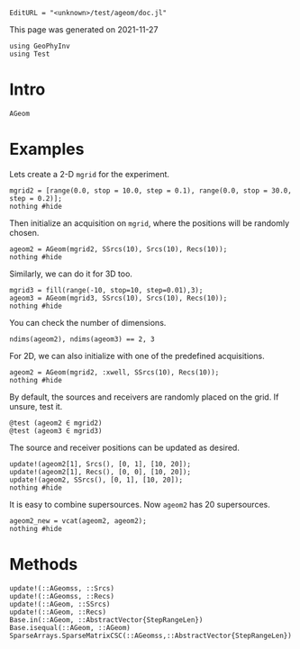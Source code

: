 ```@meta
EditURL = "<unknown>/test/ageom/doc.jl"
```

This page was generated on 2021-11-27

````@example doc
using GeoPhyInv
using Test
````

# Intro
```@docs
AGeom
```

# Examples

Lets create a 2-D `mgrid` for the experiment.

````@example doc
mgrid2 = [range(0.0, stop = 10.0, step = 0.1), range(0.0, stop = 30.0, step = 0.2)];
nothing #hide
````

Then initialize an acquisition on `mgrid`, where the positions will be randomly chosen.

````@example doc
ageom2 = AGeom(mgrid2, SSrcs(10), Srcs(10), Recs(10));
nothing #hide
````

Similarly, we can do it for 3D too.

````@example doc
mgrid3 = fill(range(-10, stop=10, step=0.01),3);
ageom3 = AGeom(mgrid3, SSrcs(10), Srcs(10), Recs(10));
nothing #hide
````

You can check the number of dimensions.

````@example doc
ndims(ageom2), ndims(ageom3) == 2, 3
````

For 2D, we can also initialize with one of the predefined acquisitions.

````@example doc
ageom2 = AGeom(mgrid2, :xwell, SSrcs(10), Recs(10));
nothing #hide
````

By default, the sources and receivers are randomly placed
on the grid.
If unsure, test it.

````@example doc
@test (ageom2 ∈ mgrid2)
@test (ageom3 ∈ mgrid3)
````

The source and receiver positions can be updated as desired.

````@example doc
update!(ageom2[1], Srcs(), [0, 1], [10, 20]);
update!(ageom2[1], Recs(), [0, 0], [10, 20]);
update!(ageom2, SSrcs(), [0, 1], [10, 20]);
nothing #hide
````

It is easy to combine supersources. Now `ageom2` has 20 supersources.

````@example doc
ageom2_new = vcat(ageom2, ageom2);
nothing #hide
````

# Methods
```@docs
update!(::AGeomss, ::Srcs)
update!(::AGeomss, ::Recs)
update!(::AGeom, ::SSrcs)
update!(::AGeom, ::Recs)
Base.in(::AGeom, ::AbstractVector{StepRangeLen})
Base.isequal(::AGeom, ::AGeom)
SparseArrays.SparseMatrixCSC(::AGeomss,::AbstractVector{StepRangeLen})
```

